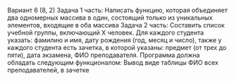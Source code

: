 Вариант 6 (8, 2)
Задача 1 часть:
Написать функцию, которая объединяет два одномерных массива в один, состоящий только из уникальных элементов, входящие в оба массива
Задача 2 часть:
Составить список учебной группы, включающий Х человек. Для каждого студента указать: фамилию и имя, дату рождения (год, месяц и число), также у каждого студента есть зачетка,
в которой указаны: предмет (от трех до пяти), дата экзамена, ФИО преподавателя.
Программа должна обладать следующим функционалом: Вывод виде таблицы ФИО всех преподавателей, в зачетке

